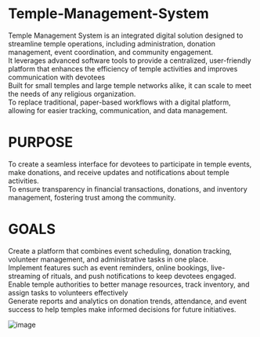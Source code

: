 ﻿# Temple-Management-System

Temple Management System is an integrated digital solution designed to streamline temple operations, including administration, donation management, event coordination, and community engagement. <br />
It leverages advanced software tools to provide a centralized, user-friendly platform that enhances the efficiency of temple activities and improves communication with devotees<br />
Built for small temples and large temple networks alike, it can scale to meet the needs of any religious organization. <br />
To replace traditional, paper-based workflows with a digital platform, allowing for easier tracking, communication, and data management.<br />

# PURPOSE<br />
To create a seamless interface for devotees to participate in temple events, make donations, and receive updates and notifications about temple activities.<br />
To ensure transparency in financial transactions, donations, and inventory management, fostering trust among the community.<br />

# GOALS<br />
Create a platform that combines event scheduling, donation tracking, volunteer management, and administrative tasks in one place.<br />
Implement features such as event reminders, online bookings, live-streaming of rituals, and push notifications to keep devotees engaged.<br />
Enable temple authorities to better manage resources, track inventory, and assign tasks to volunteers effectively<br />
Generate reports and analytics on donation trends, attendance, and event success to help temples make informed decisions for future initiatives.<br />

![image](https://github.com/user-attachments/assets/8bc99d3e-ebf7-4e4d-902f-98004dcc6ddb)



